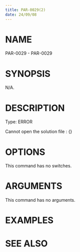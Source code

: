 ```yaml
---
title: PAR-0029(2)
date: 24/09/08
---
```


# NAME

PAR-0029 - PAR-0029

# SYNOPSIS

N/A.

# DESCRIPTION

Type: ERROR

Cannot open the solution file : {}

# OPTIONS

This command has no switches.

# ARGUMENTS

This command has no arguments.

# EXAMPLES

# SEE ALSO
